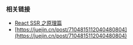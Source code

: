 <!--
abbrlink: 5i9afp89
-->

### 相关链接

* [React SSR 之原理篇](http://www.ayqy.net/blog/react-ssr-under-the-hood/)
* [https://juejin.cn/post/7104815112040480804](https://juejin.cn/post/7104815112040480804)